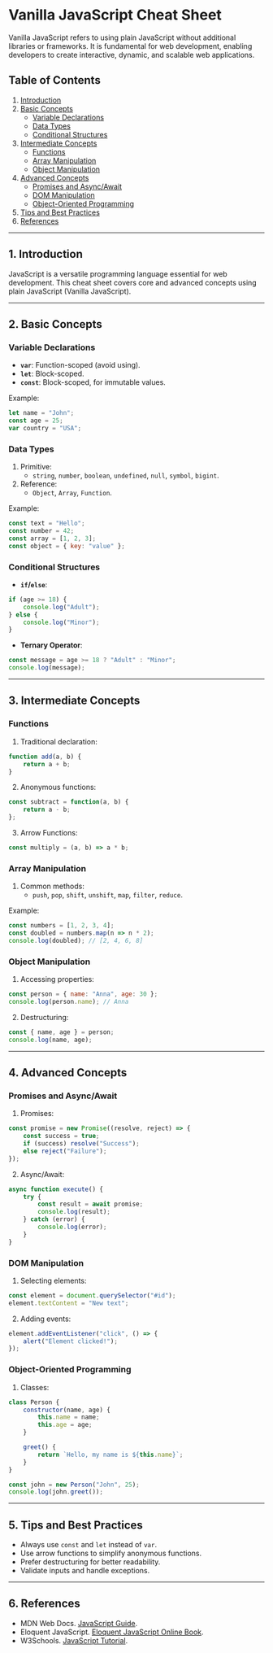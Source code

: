 # Vanilla JavaScript Cheat Sheet

Vanilla JavaScript refers to using plain JavaScript without additional libraries or frameworks. It is fundamental for web development, enabling developers to create interactive, dynamic, and scalable web applications.

## Table of Contents

1. [Introduction](#introduction)
2. [Basic Concepts](#basic-concepts)
   - [Variable Declarations](#variable-declarations)
   - [Data Types](#data-types)
   - [Conditional Structures](#conditional-structures)
3. [Intermediate Concepts](#intermediate-concepts)
   - [Functions](#functions)
   - [Array Manipulation](#array-manipulation)
   - [Object Manipulation](#object-manipulation)
4. [Advanced Concepts](#advanced-concepts)
   - [Promises and Async/Await](#promises-and-asyncawait)
   - [DOM Manipulation](#dom-manipulation)
   - [Object-Oriented Programming](#object-oriented-programming)
5. [Tips and Best Practices](#tips-and-best-practices)
6. [References](#references)

---

## 1. Introduction

JavaScript is a versatile programming language essential for web development. This cheat sheet covers core and advanced concepts using plain JavaScript (Vanilla JavaScript).

---

## 2. Basic Concepts

### Variable Declarations

- **`var`**: Function-scoped (avoid using).
- **`let`**: Block-scoped.
- **`const`**: Block-scoped, for immutable values.

Example:
```javascript
let name = "John";
const age = 25;
var country = "USA";
```

### Data Types

1. Primitive:
   - `string`, `number`, `boolean`, `undefined`, `null`, `symbol`, `bigint`.
2. Reference:
   - `Object`, `Array`, `Function`.

Example:
```javascript
const text = "Hello";
const number = 42;
const array = [1, 2, 3];
const object = { key: "value" };
```

### Conditional Structures

- **`if`/`else`**:
```javascript
if (age >= 18) {
    console.log("Adult");
} else {
    console.log("Minor");
}
```

- **Ternary Operator**:
```javascript
const message = age >= 18 ? "Adult" : "Minor";
console.log(message);
```

---

## 3. Intermediate Concepts

### Functions

1. Traditional declaration:
```javascript
function add(a, b) {
    return a + b;
}
```

2. Anonymous functions:
```javascript
const subtract = function(a, b) {
    return a - b;
};
```

3. Arrow Functions:
```javascript
const multiply = (a, b) => a * b;
```

### Array Manipulation

1. Common methods:
   - `push`, `pop`, `shift`, `unshift`, `map`, `filter`, `reduce`.

Example:
```javascript
const numbers = [1, 2, 3, 4];
const doubled = numbers.map(n => n * 2);
console.log(doubled); // [2, 4, 6, 8]
```

### Object Manipulation

1. Accessing properties:
```javascript
const person = { name: "Anna", age: 30 };
console.log(person.name); // Anna
```

2. Destructuring:
```javascript
const { name, age } = person;
console.log(name, age);
```

---

## 4. Advanced Concepts

### Promises and Async/Await

1. Promises:
```javascript
const promise = new Promise((resolve, reject) => {
    const success = true;
    if (success) resolve("Success");
    else reject("Failure");
});
```

2. Async/Await:
```javascript
async function execute() {
    try {
        const result = await promise;
        console.log(result);
    } catch (error) {
        console.log(error);
    }
}
```

### DOM Manipulation

1. Selecting elements:
```javascript
const element = document.querySelector("#id");
element.textContent = "New text";
```

2. Adding events:
```javascript
element.addEventListener("click", () => {
    alert("Element clicked!");
});
```

### Object-Oriented Programming

1. Classes:
```javascript
class Person {
    constructor(name, age) {
        this.name = name;
        this.age = age;
    }

    greet() {
        return `Hello, my name is ${this.name}`;
    }
}

const john = new Person("John", 25);
console.log(john.greet());
```

---

## 5. Tips and Best Practices

- Always use `const` and `let` instead of `var`.
- Use arrow functions to simplify anonymous functions.
- Prefer destructuring for better readability.
- Validate inputs and handle exceptions.

---

## 6. References

- MDN Web Docs. [JavaScript Guide](https://developer.mozilla.org/en-US/docs/Web/JavaScript/Guide).
- Eloquent JavaScript. [Eloquent JavaScript Online Book](https://eloquentjavascript.net/).
- W3Schools. [JavaScript Tutorial](https://www.w3schools.com/js/).

